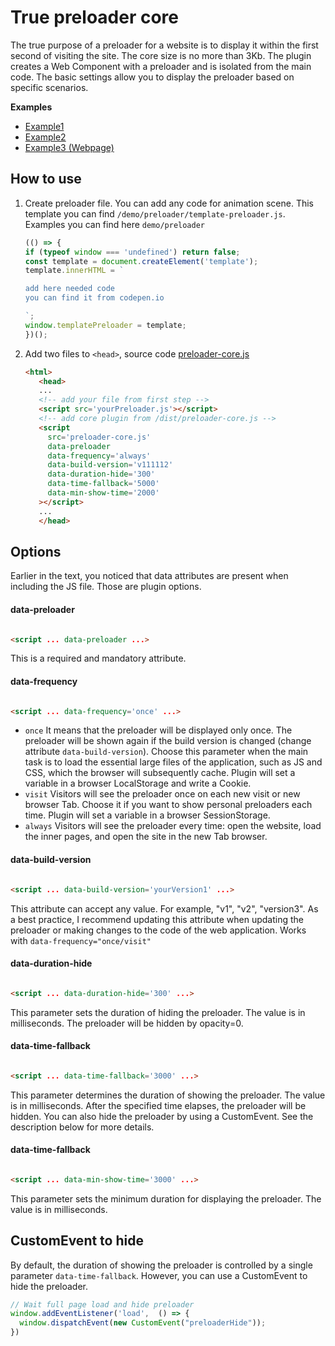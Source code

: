 # True preloader core

The true purpose of a preloader for a website is to display it within the first second of visiting the site. The core
size is no more than 3Kb. The plugin creates a Web Component with a preloader
and is isolated from the main code. The basic settings allow you to display the preloader based on specific
scenarios.

**Examples**
- [Example1](https://csscoder.github.io/true-preloader/demo/example1.html)
- [Example2](https://csscoder.github.io/true-preloader/demo/example2.html)
- [Example3 (Webpage)](https://csscoder.github.io/true-preloader/demo/webpage/index.html)

## How to use

1. Create preloader file. You can add any code for animation scene. This template you can
   find `/demo/preloader/template-preloader.js`. Examples you can find here `demo/preloader`
   ```js
   (() => {
   if (typeof window === 'undefined') return false;
   const template = document.createElement('template');
   template.innerHTML = `
   
   add here needed code
   you can find it from codepen.io 
   
   `;
   window.templatePreloader = template;
   })();
   ```
2. Add two files to `<head>`, source code [preloader-core.js](https://csscoder.github.io/true-preloader/dist/preloader-core.js)
   ```html
   <html>
      <head>
      ...
      <!-- add your file from first step -->
      <script src='yourPreloader.js'></script>
      <!-- add core plugin from /dist/preloader-core.js -->
      <script 
        src='preloader-core.js'
        data-preloader 
        data-frequency='always'
        data-build-version='v111112'
        data-duration-hide='300'
        data-time-fallback='5000'
        data-min-show-time='2000'
      ></script>
      ...
      </head>
   ```

## Options

Earlier in the text, you noticed that data attributes are present when including the JS file. Those are plugin options.

#### data-preloader

```html

<script ... data-preloader ...>
```

This is a required and mandatory attribute.

#### data-frequency

```html

<script ... data-frequency='once' ...>
```

- `once` It means that the preloader will be displayed only once. The preloader will be shown again if the build version
  is changed (change attribute `data-build-version`). Choose this parameter when the main task is to load the essential
  large files of the application, such as JS and CSS, which the browser will subsequently cache. Plugin will set a
  variable in a browser LocalStorage and write a Cookie.
- `visit` Visitors will see the preloader once on each new visit or new browser Tab. Choose it if you want to show
  personal preloaders each time. Plugin will set a variable in a browser SessionStorage.
- `always` Visitors will see the preloader every time:  open the website, load the inner pages, and open the site in the
  new Tab browser.

#### data-build-version

```html

<script ... data-build-version='yourVersion1' ...>
```

This attribute can accept any value. For example, "v1", "v2", "version3". As a best practice, I recommend updating this
attribute when updating the preloader or making changes to the code of the web application. Works
with `data-frequency="once/visit"`

#### data-duration-hide

```html

<script ... data-duration-hide='300' ...>
```

This parameter sets the duration of hiding the preloader. The value is in milliseconds. The preloader will be hidden by
opacity=0.

#### data-time-fallback

```html

<script ... data-time-fallback='3000' ...>
```

This parameter determines the duration of showing the preloader. The value is in milliseconds. After the specified time
elapses, the preloader will be hidden. You can also hide the preloader by using a CustomEvent. See the description
below for more details.
#### data-time-fallback

```html

<script ... data-min-show-time='3000' ...>
```
This parameter sets the minimum duration for displaying the preloader. The value is in milliseconds.

## CustomEvent to hide
By default, the duration of showing the preloader is controlled by a single parameter `data-time-fallback`. However, you can use a CustomEvent to hide the preloader.

```js
// Wait full page load and hide preloader
window.addEventListener('load',  () => {
  window.dispatchEvent(new CustomEvent("preloaderHide"));
})
```




